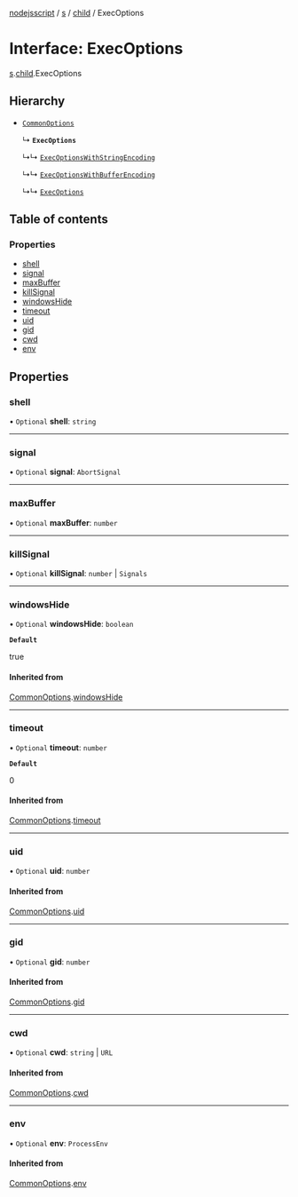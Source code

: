 [nodejsscript](../README.md) / [s](../modules/s.md) / [child](../modules/s.child.md) / ExecOptions

# Interface: ExecOptions

[s](../modules/s.md).[child](../modules/s.child.md).ExecOptions

## Hierarchy

- [`CommonOptions`](s.child.CommonOptions.md)

  ↳ **`ExecOptions`**

  ↳↳ [`ExecOptionsWithStringEncoding`](s.child.ExecOptionsWithStringEncoding.md)

  ↳↳ [`ExecOptionsWithBufferEncoding`](s.child.ExecOptionsWithBufferEncoding.md)

  ↳↳ [`ExecOptions`](s.ExecOptions.md)

## Table of contents

### Properties

- [shell](s.child.ExecOptions.md#shell)
- [signal](s.child.ExecOptions.md#signal)
- [maxBuffer](s.child.ExecOptions.md#maxbuffer)
- [killSignal](s.child.ExecOptions.md#killsignal)
- [windowsHide](s.child.ExecOptions.md#windowshide)
- [timeout](s.child.ExecOptions.md#timeout)
- [uid](s.child.ExecOptions.md#uid)
- [gid](s.child.ExecOptions.md#gid)
- [cwd](s.child.ExecOptions.md#cwd)
- [env](s.child.ExecOptions.md#env)

## Properties

### shell

• `Optional` **shell**: `string`

___

### signal

• `Optional` **signal**: `AbortSignal`

___

### maxBuffer

• `Optional` **maxBuffer**: `number`

___

### killSignal

• `Optional` **killSignal**: `number` \| `Signals`

___

### windowsHide

• `Optional` **windowsHide**: `boolean`

**`Default`**

true

#### Inherited from

[CommonOptions](s.child.CommonOptions.md).[windowsHide](s.child.CommonOptions.md#windowshide)

___

### timeout

• `Optional` **timeout**: `number`

**`Default`**

0

#### Inherited from

[CommonOptions](s.child.CommonOptions.md).[timeout](s.child.CommonOptions.md#timeout)

___

### uid

• `Optional` **uid**: `number`

#### Inherited from

[CommonOptions](s.child.CommonOptions.md).[uid](s.child.CommonOptions.md#uid)

___

### gid

• `Optional` **gid**: `number`

#### Inherited from

[CommonOptions](s.child.CommonOptions.md).[gid](s.child.CommonOptions.md#gid)

___

### cwd

• `Optional` **cwd**: `string` \| `URL`

#### Inherited from

[CommonOptions](s.child.CommonOptions.md).[cwd](s.child.CommonOptions.md#cwd)

___

### env

• `Optional` **env**: `ProcessEnv`

#### Inherited from

[CommonOptions](s.child.CommonOptions.md).[env](s.child.CommonOptions.md#env)
